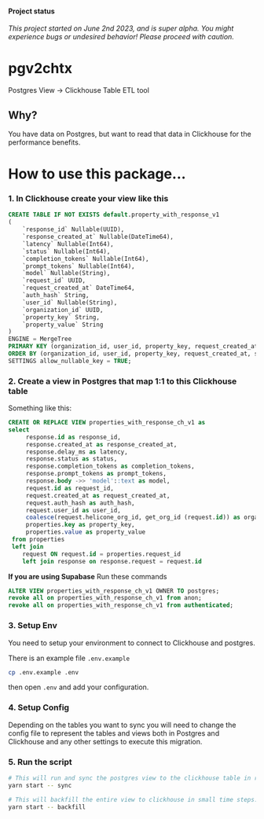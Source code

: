 #### Project status

<i>This project started on June 2nd 2023, and is super alpha. You might experience bugs or undesired behavior! Please proceed with caution.</i>

# pgv2chtx

Postgres View -> Clickhouse Table ETL tool

## Why?

You have data on Postgres, but want to read that data in Clickhouse for the performance benefits.

# How to use this package...

### 1. In Clickhouse create your view like this

```sql
CREATE TABLE IF NOT EXISTS default.property_with_response_v1
(
    `response_id` Nullable(UUID),
    `response_created_at` Nullable(DateTime64),
    `latency` Nullable(Int64),
    `status` Nullable(Int64),
    `completion_tokens` Nullable(Int64),
    `prompt_tokens` Nullable(Int64),
    `model` Nullable(String),
    `request_id` UUID,
    `request_created_at` DateTime64,
    `auth_hash` String,
    `user_id` Nullable(String),
    `organization_id` UUID,
    `property_key` String,
    `property_value` String
)
ENGINE = MergeTree
PRIMARY KEY (organization_id, user_id, property_key, request_created_at, status, model, request_id)
ORDER BY (organization_id, user_id, property_key, request_created_at, status, model, request_id)
SETTINGS allow_nullable_key = TRUE;
```

### 2. Create a view in Postgres that map 1:1 to this Clickhouse table

Something like this:

```sql
CREATE OR REPLACE VIEW properties_with_response_ch_v1 as
select
     response.id as response_id,
     response.created_at as response_created_at,
     response.delay_ms as latency,
     response.status as status,
     response.completion_tokens as completion_tokens,
     response.prompt_tokens as prompt_tokens,
     response.body ->> 'model'::text as model,
     request.id as request_id,
     request.created_at as request_created_at,
     request.auth_hash as auth_hash,
     request.user_id as user_id,
     coalesce(request.helicone_org_id, get_org_id (request.id)) as organization_id,
     properties.key as property_key,
     properties.value as property_value
 from properties
 left join
    request ON request.id = properties.request_id
    left join response on response.request = request.id
```

<b>If you are using Supabase</b>
Run these commands

```sql
ALTER VIEW properties_with_response_ch_v1 OWNER TO postgres;
revoke all on properties_with_response_ch_v1 from anon;
revoke all on properties_with_response_ch_v1 from authenticated;
```

### 3. Setup Env

You need to setup your environment to connect to Clickhouse and postgres.

There is an example file `.env.example`

```bash
cp .env.example .env
```

then open `.env` and add your configuration.

### 4. Setup Config

Depending on the tables you want to sync you will need to change the config file to represent the tables and views both in Postgres and Clickhouse and any other settings to execute this migration.

### 5. Run the script

```bash
# This will run and sync the postgres view to the clickhouse table in real time
yarn start -- sync

# This will backfill the entire view to clickhouse in small time steps.
yarn start -- backfill
```
